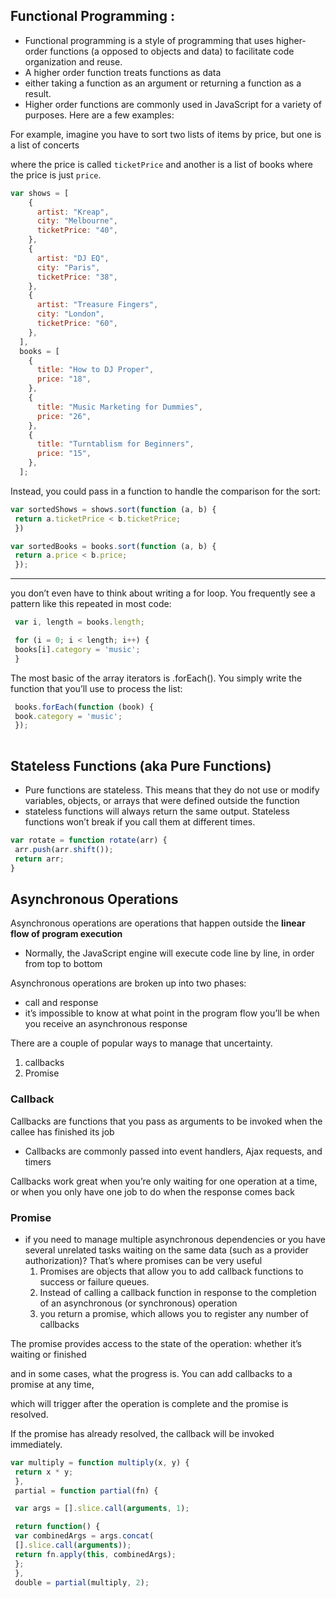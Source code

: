 ## Functional Programming :
- Functional programming is a style of programming that uses higher-order functions (a opposed to objects and data) to facilitate code organization and reuse.
- A higher order function treats functions as data
- either taking a function as an argument or returning a function as a result.
- Higher order functions are commonly used in JavaScript for a variety of purposes. Here are a few examples:

For example, imagine you have to sort two lists of items by price, but one is a list of concerts 

where the price is called `ticketPrice`
and another is a list of books where the price is just `price`.

``` javascript
var shows = [
    {
      artist: "Kreap",
      city: "Melbourne",
      ticketPrice: "40",
    },
    {
      artist: "DJ EQ",
      city: "Paris",
      ticketPrice: "38",
    },
    {
      artist: "Treasure Fingers",
      city: "London",
      ticketPrice: "60",
    },
  ],
  books = [
    {
      title: "How to DJ Proper",
      price: "18",
    },
    {
      title: "Music Marketing for Dummies",
      price: "26",
    },
    {
      title: "Turntablism for Beginners",
      price: "15",
    },
  ];
```

Instead, you could pass in a function to handle the comparison for the sort:

```javascript
var sortedShows = shows.sort(function (a, b) {
 return a.ticketPrice < b.ticketPrice;
 })

var sortedBooks = books.sort(function (a, b) {
 return a.price < b.price;
 });

```



--- 
you don’t even have to think about writing a for loop. You frequently see a pattern like this repeated in most code:
```javascript
 var i, length = books.length;

 for (i = 0; i < length; i++) {
 books[i].category = 'music';
 }
```

The most basic of the array iterators is .forEach(). You simply write the function that you’ll use to process the list:
```javascript
 books.forEach(function (book) {
 book.category = 'music';
 });
 
```

## Stateless Functions (aka Pure Functions)
- Pure functions are stateless. This means that they do not use or modify variables, objects, or arrays that were defined outside the function
- stateless functions will always return the same output. Stateless functions won’t break if you call them at different times.
```javascript
var rotate = function rotate(arr) {
 arr.push(arr.shift());
 return arr;
}
```

## Asynchronous Operations

Asynchronous operations are operations that happen outside the **linear flow of program execution**
- Normally, the JavaScript engine will execute code line by line, in order from top to bottom
  
Asynchronous operations are broken up into two phases:
- call and response
-  it’s impossible to know at what point in the program flow you’ll be when you receive an asynchronous response

There are a couple of popular ways to manage that uncertainty.
1. callbacks
2. Promise

### Callback
Callbacks are functions that you pass as arguments to be invoked when the callee has finished its job
-  Callbacks are commonly passed into event handlers, Ajax requests, and timers

Callbacks work great when you’re only waiting for one operation at a time, or when you only have one job to do when the response comes back

### Promise 

- if you need to manage multiple asynchronous dependencies or you have several unrelated tasks waiting on the same data (such as a provider authorization)? That’s where promises can be very useful
  1. Promises are objects that allow you to add callback functions to success or failure queues.
  2.  Instead of calling a callback function in response to the completion of an asynchronous (or synchronous) operation
  3. you return a promise, which allows you to register any number of callbacks

The promise provides access to the state of the operation: whether it’s waiting or finished

and in some cases, what the progress is. You can add callbacks to a promise at any time,

which will trigger after the operation is complete and the promise is resolved.

If the promise has already resolved, the callback will be invoked immediately.
``` javascript
var multiply = function multiply(x, y) {
 return x * y;
 },
 partial = function partial(fn) {

 var args = [].slice.call(arguments, 1);

 return function() {
 var combinedArgs = args.concat(
 [].slice.call(arguments));
 return fn.apply(this, combinedArgs);
 };
 },
 double = partial(multiply, 2);

```

